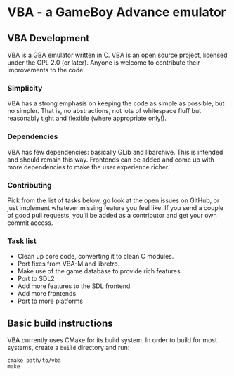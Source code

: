 VBA - a GameBoy Advance emulator
====================================

VBA Development
---------------
VBA is a GBA emulator written in C. VBA is an open source project, licensed under the GPL 2.0 (or later). Anyone is welcome to contribute their improvements to the code.

### Simplicity
VBA has a strong emphasis on keeping the code as simple as possible, but no simpler. That is, no abstractions, not lots of whitespace fluff but reasonably tight and flexible (where appropriate only!).

### Dependencies
VBA has few dependencies: basically GLib and libarchive. This is intended and should remain this way. Frontends can be added and come up with more dependencies to make the user experience richer.

### Contributing
Pick from the list of tasks below, go look at the open issues on GitHub, or just implement whatever missing feature you feel like. If you send a couple of good pull requests, you'll be added as a contributor and get your own commit access.

### Task list
- Clean up core code, converting it to clean C modules.
- Port fixes from VBA-M and libretro.
- Make use of the game database to provide rich features.
- Port to SDL2
- Add more features to the SDL frontend
- Add more frontends
- Port to more platforms

Basic build instructions
------------------------

VBA currently uses CMake for its build system. In order
to build for most systems, create a `build` directory and
run:

    cmake path/to/vba
    make

